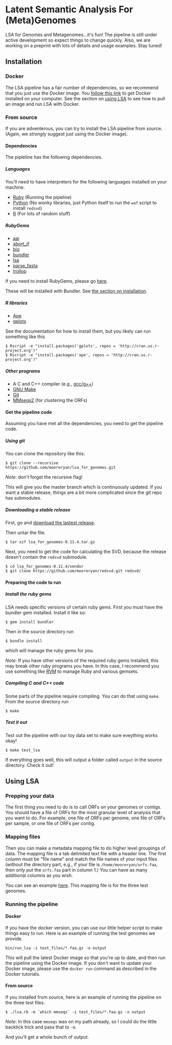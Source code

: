 # Latent Semantic Analysis For (Meta)Genomes

LSA for Genomes and Metagenomes...it's fun! The pipeline is still under active development so expect things to change quickly. Also, we are working on a preprint with lots of details and usage examples. Stay tuned!

## Installation

### Docker

The LSA pipeline has a fair number of dependencies, so we recommend that you just use the Docker image. You [follow this link](https://www.docker.com/get-docker) to get Docker installed on your computer. See the section on [using LSA](#using-lsa) to see how to pull an image and run LSA with Docker. 

### From source

If you are adventerous, you can try to install the LSA pipeline from source. (Again, we *strongly* suggest just using the Docker image).

#### Dependencies

The pipleline has the following dependencies.

##### Languages

You'll need to have interpreters for the following languages installed on your machine.

- [Ruby](https://www.ruby-lang.org/es/) (Running the pipeline)
- [Python](https://www.python.org/) (No wonky libraries, just Python itself to run the `waf` script to install `redsvd`)
- [R](https://www.r-project.org/) (For lots of random stuff)

##### RubyGems

- [aai](https://rubygems.org/gems/aai)
- [abort_if](https://rubygems.org/gems/abort_if)
- [bio](https://rubygems.org/gems/bio)
- [bundler](https://rubygems.org/gems/bundler)
- [lsa](https://rubygems.org/gems/lsa)
- [parse_fasta](https://rubygems.org/gems/parse_fasta)
- [trollop](https://rubygems.org/gems/trollop)

If you need to install RubyGems, please go [here](https://rubygems.org/pages/download/).

These will be installed with Bundler. See [the section on installation](#installing).

##### R libraries

- [Ape](https://cran.r-project.org/web/packages/ape/index.html)
- [gplots](https://cran.r-project.org/web/packages/gplots/index.html)

See the documentation for how to install them, but you likely can run something like this

```
$ Rscript -e "install.packages('gplots', repos = 'http://cran.us.r-project.org')"
$ Rscript -e "install.packages('ape', repos = 'http://cran.us.r-project.org')"
```

##### Other programs

- A C and C++ compiler (e.g., [gcc/g++](https://gcc.gnu.org/))
- [GNU Make](https://www.gnu.org/software/make/)
- [Git](https://git-scm.com/book/en/v2/Getting-Started-Installing-Git)
- [MMseqs2](https://github.com/soedinglab/MMseqs2) (for clustering the ORFs)

#### Get the pipeline code

Assuming you have met all the dependencies, you need to get the pipeline code. 

##### Using git

You can clone the repository like this:

```
$ git clone --recursive https://github.com/mooreryan/lsa_for_genomes.git
```

*Note*: don't forget the recursive flag!

This will give you the master branch which is continuously updated. If you want a stable release, things are a bit more complicated since the git repo has submodules.

##### Downloading a stable release

First, go and [download the lastest release](https://github.com/mooreryan/lsa_for_genomes/releases).

Then untar the file.

```
$ tar xzf lsa_for_genomes-0.11.4.tar.gz
```

Next, you need to get the code for calculating the SVD, because the release doesn't contain the `redsvd` submodule.

```
$ cd lsa_for_genomes-0.11.4/vendor
$ git clone https://github.com/mooreryan/redsvd.git redsvd/
```

#### Preparing the code to run

##### Install the ruby gems

LSA needs specific versions of certain ruby gems. First you must have the bundler gem installed. Install it like so: 

```
$ gem install bundler
```

Then in the source directory run

```
$ bundle install
```

which will manage the ruby gems for you. 

*Note*: If you have other versions of the required ruby gems installed, this may break other ruby programs you have. In this case, I recommend you use something like [RVM](https://rvm.io) to manage Ruby and various gemsets.

##### Compiling C and C++ code

Some parts of the pipeline require compiling. You can do that using `make`. From the source directory run

```
$ make
```

##### Test it out

Test out the pipeline with our toy data set to make sure eveything works okay!

```
$ make test_lsa
```

If everything goes well, this will output a folder called `output` in the source directory. Check it out!

## Using LSA

### Prepping your data

The first thing you need to do is to call ORFs on your genomes or contigs. You should have a file of ORFs for the most granular level of analysis that you want to do. For example, one file of ORFs per genome, one file of ORFs per sample, or one file of ORFs per contig.

### Mapping files

Then you can make a metadata mapping file to do higher level groupings of data. The mapping file is a tab delimited text file with a header line. The first column must be "file name" and match the file names of your input files (without the directory part, e.g., if your file is `/home/mooreryan/orfs.faa`, then only put the `orfs.faa` part in column 1.) You can have as many additional columns as you wish. 

You can see an example [here](https://raw.githubusercontent.com/mooreryan/lsa_for_genomes/master/test_files/mapping.txt). This mapping file is for the three test genomes.

### Running the pipeline

#### Docker

If you have the docker version, you can use our little helper script to make things easy to run. Here is an example of running the test genomes we provide.

```
bin/run_lsa -i test_files/*.faa.gz -o output
```

This will pull the latest Docker image so that you're up to date, and then run the pipeline using the Docker image. If you don't want to update your Docker image, please use the `docker run` command as described in the Docker tutorials.

#### From source

If you installed from source, here is an example of running the pipeline on the three test files.

```
$ ./lsa.rb -m `which mmseqs` -i test_files/*.faa.gz -o output
```

*Note*: In this case `mmseqs` was on my path already, so I could do the little backtick trick and pass that to `-m`.

And you'll get a whole bunch of output. 